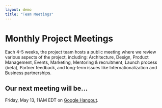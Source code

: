 ```yaml
---
layout: demo
title: "Team Meetings"
---
```


# Monthly Project Meetings
Each 4-5 weeks, the project team hosts a public meeting where we review various aspects of the project, including: Architecture, Design, Product Management, Events, Marketing, Mentoring &amp; recruitment, Launch process (beta), Partner feedback, and long-term issues like Internationalization and Business partnerships.

## Our next meeting will be...
Friday, May 13, 11AM EDT on <a href="https://hangouts.google.com/hangouts/_/cureinternational.org/hospitalrun-may">Google Hangout</a>.